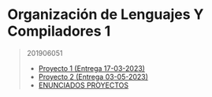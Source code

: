 # Organización de Lenguajes Y Compiladores 1
> 201906051
>- [Proyecto 1 (Entrega 17-03-2023)](Proyecto1)
>- [Proyecto 2 (Entrega 03-05-2023)](Proyecto2)
>- [ENUNCIADOS PROYECTOS](./Enunciados/)
